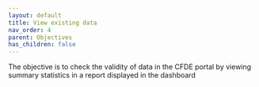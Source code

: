 ```yaml
---
layout: default
title: View existing data
nav_order: 4
parent: Objectives
has_children: false
---
```


The objective is to check the validity of data in the CFDE portal by viewing summary statistics in a report displayed in the dashboard
